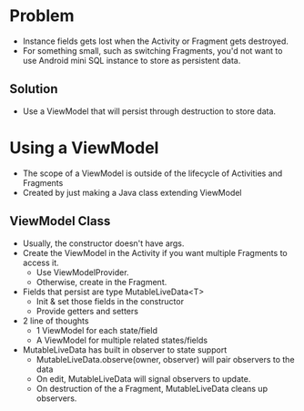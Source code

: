 # Problem
- Instance fields gets lost when the Activity or Fragment gets destroyed.
- For something small, such as switching Fragments, you'd not want to use Android mini SQL instance to store as persistent data.
## Solution
- Use a ViewModel that will persist through destruction to store data.
# Using a ViewModel
- The scope of a ViewModel is outside of the lifecycle of Activities and Fragments
- Created by just making a Java class extending ViewModel
## ViewModel Class
- Usually, the constructor doesn't have args.
- Create the ViewModel in the Activity if you want multiple Fragments to access it.
	- Use ViewModelProvider.
	- Otherwise, create in the Fragment.
- Fields that persist are type MutableLiveData\<T\>
	- Init & set those fields in the constructor
	- Provide getters and setters
- 2 line of thoughts
	- 1 ViewModel for each state/field
	- A ViewModel for multiple related states/fields
- MutableLiveData has built in observer to state support
	- MutableLiveData.observe(owner, observer) will pair observers to the data
	- On edit, MutableLiveData will signal observers to update.
	- On destruction of the a Fragment, MutableLiveData cleans up observers.
